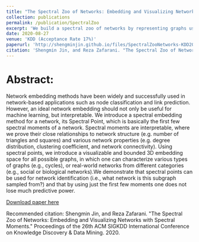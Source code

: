 ```yaml
---
title: "The Spectral Zoo of Networks: Embedding and Visualizing Networks with Spectral Moments"
collection: publications
permalink: /publication/SpectralZoo
excerpt: 'We build a spectral zoo of networks by representing graphs using the spectral moments of the random walk transition matrix P=AD^-1. Now graphs are just like animals in the zoo!'
date: 2020-08-27
venue: 'KDD (Acceptance Rate 17%)'
paperurl: 'http://shengminjin.github.io/files/SpectralZooNetworks-KDD2020.pdf'
citation: 'Shengmin Jin, and Reza Zafarani. "The Spectral Zoo of Networks: Embedding and Visualizing Networks with Spectral Moments." Proceedings of the 26th ACM SIGKDD International Conference on Knowledge Discovery & Data Mining. 2020.'
---
```

Abstract:
======
Network embedding methods have been widely and successfully used in network-based applications such as node classification and link prediction. However, an ideal network embedding should not only be useful for machine learning, but interpretable. We introduce a spectral embedding method for a network, its Spectral Point, which is basically the first few spectral moments of a network. Spectral moments are interpretable, where we prove their close relationships to network structure (e.g. number of triangles and squares) and various network properties (e.g. degree distribution, clustering coefficient, and network connectivity). Using spectral points, we introduce a visualizable and bounded 3D embedding space for all possible graphs, in which one can characterize various types of graphs (e.g., cycles), or real-world networks from different categories (e.g., social or biological networks).We demonstrate that spectral points can be used for network identification (i.e., what network is this subgraph sampled from?) and that by using just the first few moments one does not lose much predictive power.

[Download paper here](http://shengminjin.github.io/files/SpectralZooNetworks-KDD2020.pdf)

Recommended citation: Shengmin Jin, and Reza Zafarani. "The Spectral Zoo of Networks: Embedding and Visualizing Networks with Spectral Moments." Proceedings of the 26th ACM SIGKDD International Conference on Knowledge Discovery & Data Mining. 2020.
